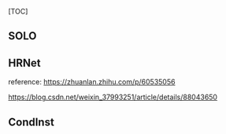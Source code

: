 [TOC]



## SOLO

<!--test-->



## HRNet



reference: https://zhuanlan.zhihu.com/p/60535056

https://blog.csdn.net/weixin_37993251/article/details/88043650



## CondInst